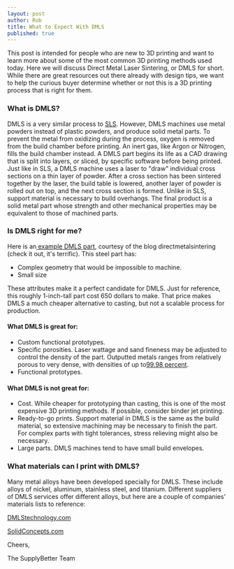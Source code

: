 ```yaml
--- 
layout: post
author: Rob
title: What to Expect With DMLS
published: true
---
```


<p>This post is intended for people who are new to 3D printing and want to learn more about some of the most common 3D printing methods used today. Here we will discuss Direct Metal Laser Sintering, or DMLS for short. While there are great resources out there already with design tips, we want to help the curious buyer determine whether or not this is a 3D printing process that is right for them.</p>

<h3>What is DMLS?</h3>
<p>DMLS is a very similar process to <a href="www.supplybetter.com/blog/what-to-expect-with-SLS" target="_blank">SLS</a>. However, DMLS machines use metal powders instead of plastic powders, and produce solid metal parts. To prevent the metal from oxidizing during the process, oxygen is removed from the build chamber before printing. An inert gas, like Argon or Nitrogen, fills the build chamber instead. A DMLS part begins its life as a CAD drawing that is split into layers, or sliced, by specific software before being printed. Just like in SLS, a DMLS machine uses a laser to "draw" individual cross sections on a thin layer of powder. After a cross section has been sintered together by the laser, the build table is lowered, another layer of powder is rolled out on top, and the next cross section is formed. Unlike in SLS, support material is necessary to build overhangs. The final product is a solid metal part whose strength and other mechanical properties may be equivalent to those of machined parts.</p>

<h3>Is DMLS right for me?</h3>

<p>Here is an<a href="http://directmetallasersintering.blogspot.com/2010/01/dmls-direct-metal-laser-sintering-costs.html" target="_blank"> example DMLS part</a>, courtesy of the blog directmetalsintering (check it out, it's terrific). This steel part has:</p>
<ul>
<li>Complex geometry that would be impossible to machine.</li>
<li>Small size</li>
</ul>

<p>These attributes make it a perfect candidate for DMLS. Just for reference, this roughly 1-inch-tall part cost 650 dollars to make. That price makes DMLS a much cheaper alternative to casting, but not a scalable process for production.</p>

<h4>What DMLS is great for:</h4>
<ul>
<li>Custom functional prototypes.</li>
<li>Specific porosities. Laser wattage and sand fineness may be adjusted to control the density of the part. Outputted metals ranges from relatively porous to very dense, with densities of up to<a href="http://www.layerwise.com/medical/dmls-benefits/" target="_blank">99.98 percent</a>. </li>
<li>Functional prototypes.</li>
</ul>

<h4>What DMLS is not great for:</h4>
<ul>
<li>Cost. While cheaper for prototyping than casting, this is one of the most expensive 3D printing methods. If possible, consider binder jet printing.</li>
<li>Ready-to-go prints. Support material in DMLS is the same as the build material, so extensive machining may be necessary to finish the part. For complex parts with tight tolerances, stress relieving might also be necessary.</li>
<li>Large parts. DMLS machines tend to have small build envelopes.</li>
</ul>

<h3>What materials can I print with DMLS?</h3>
<p>Many metal alloys have been developed specially for DMLS. These include alloys of nickel, aluminum, stainless steel, and titanium. Different suppliers of DMLS services offer different alloys, but here are a couple of companies' materials lists to reference:</p>
<p><a href="http://dmlstechnology.com/dmls-materials" target="_blank">DMLStechnology.com</a></p>
<p><a href="http://www.solidconcepts.com/materials/dmls-materials/" target="_blank">SolidConcepts.com</a></p>

<p>Cheers,</p>
<p>The SupplyBetter Team</p>
